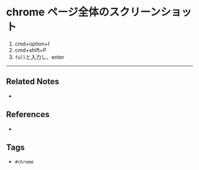 # chrome ページ全体のスクリーンショット
1. cmd+option+I
2. cmd+shift+P
3. `full`と入力し、enter

---
## Related Notes
- 

## References
- 

## Tags
- `#chrome` 